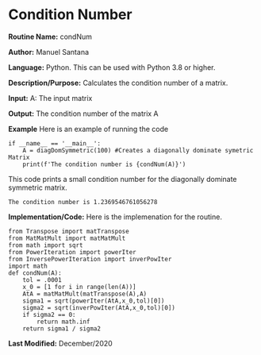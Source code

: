 
# Condition Number 

**Routine Name:** condNum

**Author:** Manuel Santana

**Language:** Python. This can be used with Python 3.8 or higher. 

**Description/Purpose:** 
Calculates the condition number of a matrix.

**Input:** 
A: The input matrix

**Output:** 
The condition number of the matrix A

**Example**
Here is an example of running the code

```
if __name__ == '__main__':
	A = diagDomSymmetric(100) #Creates a diagonally dominate symetric Matrix
	print(f'The condition number is {condNum(A)}')

```

This code prints a small condition number for the diagonally dominate symmetric matrix.

```
The condition number is 1.2369546761056278
```
**Implementation/Code:** 
Here is the implemenation for the routine.
```
from Transpose import matTranspose
from MatMatMult import matMatMult
from math import sqrt
from PowerIteration import powerIter
from InversePowerIteration import inverPowIter
import math
def condNum(A):
    tol = .0001
    x_0 = [1 for i in range(len(A))]
    AtA = matMatMult(matTranspose(A),A)
    sigma1 = sqrt(powerIter(AtA,x_0,tol)[0])
    sigma2 = sqrt(inverPowIter(AtA,x_0,tol)[0])
    if sigma2 == 0:
        return math.inf
    return sigma1 / sigma2
```
**Last Modified:** December/2020
